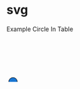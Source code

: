 # svg
Example Circle In Table

<svg height="100" width="100">
  <circle cx="15" cy="100" r="10" stroke="black" stroke-width="1" fill="#1976d2" class="circle"/>
</svg>
